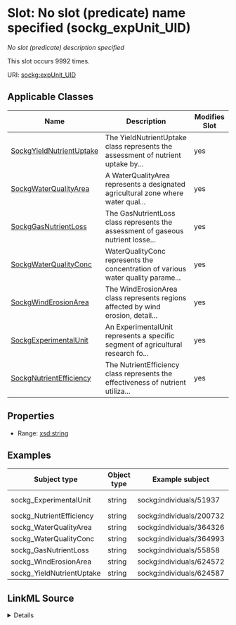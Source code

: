 

# Slot: No slot (predicate) name specified (sockg_expUnit_UID)


_No slot (predicate) description specified_






This slot occurs 9992 times.


URI: [sockg:expUnit_UID](https://idir.uta.edu/sockg-ontology/docs/expUnit_UID)



<!-- no inheritance hierarchy -->





## Applicable Classes

| Name | Description | Modifies Slot |
| --- | --- | --- |
| [SockgYieldNutrientUptake](../classes/SockgYieldNutrientUptake.md) | The YieldNutrientUptake class represents the assessment of nutrient uptake by... |  yes  |
| [SockgWaterQualityArea](../classes/SockgWaterQualityArea.md) | A WaterQualityArea represents a designated agricultural zone where water qual... |  yes  |
| [SockgGasNutrientLoss](../classes/SockgGasNutrientLoss.md) | The GasNutrientLoss class represents the assessment of gaseous nutrient losse... |  yes  |
| [SockgWaterQualityConc](../classes/SockgWaterQualityConc.md) | WaterQualityConc represents the concentration of various water quality parame... |  yes  |
| [SockgWindErosionArea](../classes/SockgWindErosionArea.md) | The WindErosionArea class represents regions affected by wind erosion, detail... |  yes  |
| [SockgExperimentalUnit](../classes/SockgExperimentalUnit.md) | An ExperimentalUnit represents a specific segment of agricultural research fo... |  yes  |
| [SockgNutrientEfficiency](../classes/SockgNutrientEfficiency.md) | The NutrientEfficiency class represents the effectiveness of nutrient utiliza... |  yes  |







## Properties

* Range: [xsd:string](http://www.w3.org/2001/XMLSchema#string)






## Examples

| Subject type | Object type | Example subject | Example object | Occurrences |
| --- | --- | --- | --- | --- |
| sockg_ExperimentalUnit | string | sockg:individuals/51937 | AgCros_MTSIFERE_GrazW-P_B-F3w2 | 3863 |
| sockg_NutrientEfficiency | string | sockg:individuals/200732 | AgCros_MNMOCAL_614 | 2791 |
| sockg_WaterQualityArea | string | sockg:individuals/364326 | AgCros_WIPDBARN_2 | 667 |
| sockg_WaterQualityConc | string | sockg:individuals/364993 | AgCros_IAAMKELL_120 | 1479 |
| sockg_GasNutrientLoss | string | sockg:individuals/55858 | AgCros_IAAMKELL_116 | 748 |
| sockg_WindErosionArea | string | sockg:individuals/624572 | AgCros_TXBSWEWC_COMP2 | 15 |
| sockg_YieldNutrientUptake | string | sockg:individuals/624587 | AgCros_MNSP4R_U-S100B | 429 |




## LinkML Source

<details>

```yaml
name: sockg_expUnit_UID
annotations:
  count:
    tag: count
    value: 9992
description: No slot (predicate) description specified
title: No slot (predicate) name specified
examples:
- object:
    example_object: AgCros_MTSIFERE_GrazW-P_B-F3w2
    example_object_type: string
    example_predicate: sockg:expUnit_UID
    example_subject: sockg:individuals/51937
    example_subject_type: sockg_ExperimentalUnit
- object:
    example_object: AgCros_MNMOCAL_614
    example_object_type: string
    example_predicate: sockg:expUnit_UID
    example_subject: sockg:individuals/200732
    example_subject_type: sockg_NutrientEfficiency
- object:
    example_object: AgCros_WIPDBARN_2
    example_object_type: string
    example_predicate: sockg:expUnit_UID
    example_subject: sockg:individuals/364326
    example_subject_type: sockg_WaterQualityArea
- object:
    example_object: AgCros_IAAMKELL_120
    example_object_type: string
    example_predicate: sockg:expUnit_UID
    example_subject: sockg:individuals/364993
    example_subject_type: sockg_WaterQualityConc
- object:
    example_object: AgCros_IAAMKELL_116
    example_object_type: string
    example_predicate: sockg:expUnit_UID
    example_subject: sockg:individuals/55858
    example_subject_type: sockg_GasNutrientLoss
- object:
    example_object: AgCros_TXBSWEWC_COMP2
    example_object_type: string
    example_predicate: sockg:expUnit_UID
    example_subject: sockg:individuals/624572
    example_subject_type: sockg_WindErosionArea
- object:
    example_object: AgCros_MNSP4R_U-S100B
    example_object_type: string
    example_predicate: sockg:expUnit_UID
    example_subject: sockg:individuals/624587
    example_subject_type: sockg_YieldNutrientUptake
from_schema: soc-kg
rank: 1000
slot_uri: sockg:expUnit_UID
alias: sockg_expUnit_UID
domain_of:
- sockg_ExperimentalUnit
- sockg_GasNutrientLoss
- sockg_NutrientEfficiency
- sockg_WaterQualityArea
- sockg_WaterQualityConc
- sockg_WindErosionArea
- sockg_YieldNutrientUptake
union_of:
- '{''domain'': ''sockg_ExperimentalUnit''}'
- '{''domain'': ''sockg_NutrientEfficiency''}'
- '{''domain'': ''sockg_WaterQualityConc''}'
- '{''domain'': ''sockg_WindErosionArea''}'
- '{''domain'': ''sockg_GasNutrientLoss''}'
- '{''domain'': ''sockg_YieldNutrientUptake''}'
range: string

```
</details>